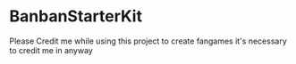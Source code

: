 # BanbanStarterKit
Please Credit me while using this project to create fangames it's necessary to credit me in anyway
